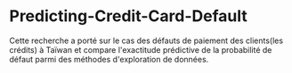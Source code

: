 # Predicting-Credit-Card-Default
Cette recherche a porté sur le cas des défauts de paiement des clients(les crédits) à Taïwan et compare l'exactitude prédictive de la probabilité de défaut parmi des méthodes d'exploration de données.

